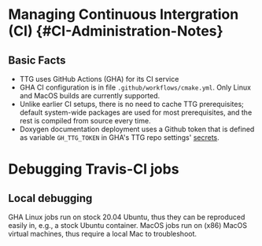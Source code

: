 # Managing Continuous Intergration (CI) {#CI-Administration-Notes}

## Basic Facts
* TTG uses GitHub Actions (GHA) for its CI service
* GHA CI configuration is in file `.github/workflows/cmake.yml`. Only Linux and MacOS builds are currently supported.
* Unlike earlier CI setups, there is no need to cache TTG prerequisites; default system-wide packages are used for most prerequisites, and the rest is compiled from source every time. 
* Doxygen documentation deployment uses a Github token that is defined as variable `GH_TTG_TOKEN` in GHA's TTG repo settings' [secrets](https://github.com/TESSEorg/ttg/settings/secrets/actions).

# Debugging Travis-CI jobs

## Local debugging

GHA Linux jobs run on stock 20.04 Ubuntu, thus they can be reproduced easily in, e.g., a stock Ubuntu container. MacOS jobs run on (x86) MacOS virtual machines, thus require a local Mac to troubleshoot.
